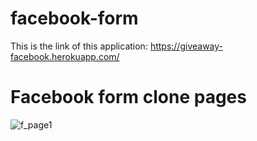 # facebook-form

This is the link of this application: https://giveaway-facebook.herokuapp.com/

# Facebook form clone pages
![f_page1](https://user-images.githubusercontent.com/74858612/167629523-6162d908-5a7d-4a2a-af69-ebfdd459cf3d.PNG)
